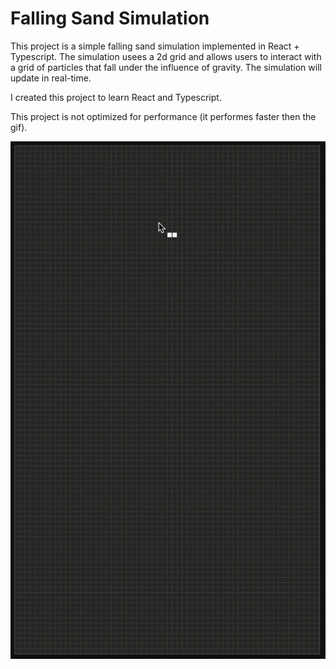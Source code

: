 # Falling Sand Simulation
This project is a simple falling sand simulation implemented in React + Typescript. The simulation usees a 2d grid and allows users to interact with a grid of particles that fall under the influence of gravity. The simulation will update in real-time.

I created this project to learn React and Typescript.

This project is not optimized for performance (it performes faster then the gif).

![](example.gif)